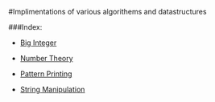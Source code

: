 #Implimentations of various algorithems and datastructures

###Index:

* [Big Integer](https://github.com/SH-anonta/CPP-Code-Snippets/tree/master/Big%20Integer)

* [Number Theory](https://github.com/SH-anonta/CPP-Code-Snippets/tree/master/Number%20Theory)

* [Pattern Printing](https://github.com/SH-anonta/CPP-Code-Snippets/tree/master/Pattern%20Printing)

* [String Manipulation](https://github.com/SH-anonta/CPP-Code-Snippets/tree/master/String%20Manipulation)